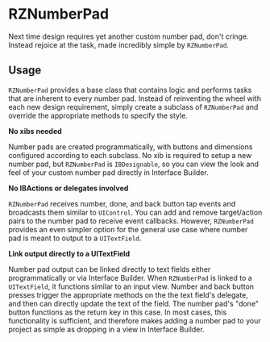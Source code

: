 RZNumberPad
===========

Next time design requires yet another custom number pad, don't cringe. Instead rejoice at the task, made incredibly simple by `RZNumberPad`. 

## Usage
`RZNumberPad` provides a base class that contains logic and performs tasks that are inherent to every number pad. Instead of reinventing the wheel with each new design requirement, simply create a subclass of `RZNumberPad` and override the appropriate methods to specify the style. 

**No xibs needed**

Number pads are created programmatically, with buttons and dimensions configured according to each subclass. No xib is required to setup a new number pad, but `RZNumberPad` is `IBDesignable`, so you can view the look and feel of your custom number pad directly in Interface Builder.

**No IBActions or delegates involved**

`RZNumberPad` receives number, done, and back button tap events and broadcasts them similar to `UIControl`. You can add and remove target/action pairs to the number pad to receive event callbacks. However, `RZNumberPad` provides an even simpler option for the general use case where number pad is meant to output to a `UITextField`.

**Link output directly to a UITextField**

Number pad output can be linked directly to text fields either programmatically or via Interface Builder. When `RZNumberPad` is linked to a `UITextField`, it functions similar to an input view. Number and back button presses trigger the appropriate methods on the the text field's delegate, and then can directly update the text of the field. The number pad's "done" button functions as the return key in this case. In most cases, this functionality is sufficient, and therefore makes adding a number pad to your project as simple as dropping in a view in Interface Builder.
